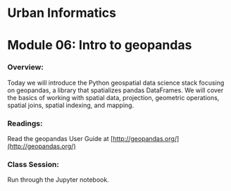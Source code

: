 # Urban Informatics
# Module 06: Intro to geopandas

### Overview:

Today we will introduce the Python geospatial data science stack focusing on geopandas, a library that spatializes pandas DataFrames. We will cover the basics of working with spatial data, projection, geometric operations, spatial joins, spatial indexing, and mapping.

### Readings:

Read the geopandas User Guide at [http://geopandas.org/](http://geopandas.org/)

### Class Session:

Run through the Jupyter notebook.
